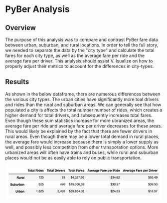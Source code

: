 # PyBer Analysis

## Overview 
The purpose of this analysis was to compare and contrast PyBer fare data between urban, suburban, and rural locations. In order to tell the full story, we needed to separate the data by the "city type" and calculate the total fares for each city type, as well as the average fare per ride and the average fare per driver. This analysis should assist V. Isualize on how to properly adjust their metrics to account for the differences in city-types. 

## Results
As shown in the below dataframe, there are numerous differences between the various city types. The urban cities have significantly more toal drivers and rides than the rural and suburban areas. We can generally see that how populated a city is affects the total number number of rides, which creates a higher demand for total drivers, and subsequently increases total fares. Even though these sum statistics increase for more ubranized areas, the average fare per ride and average fare per driver decreases for these areas. This would likely be explained by the fact that there are fewer drivers in rural areas. Even though there may be a lower total demand in rural places, the average fare would increase because there is simply a lower supply as well, and possibly less competition from other transporation options. More urbanized areas will often have trains and buses, while rural and suburban places would not be as easily able to rely on public transportation. 

![analysis/pyber_summary](analysis/pyber_summary.png)
